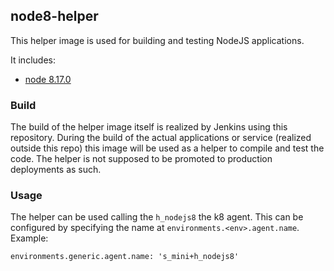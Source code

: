 ## node8-helper
This helper image is used for building and testing NodeJS applications.

It includes:
- [node 8.17.0](https://nodejs.org)

### Build
The build of the helper image itself is realized by Jenkins using this repository. During the build of the actual applications or service (realized outside this repo) this image will be used as a helper to compile and test the code. The helper is not supposed to be promoted to production deployments as such.

### Usage
The helper can be used calling the ```h_nodejs8``` the k8 agent. This can be configured by specifying the name at ```environments.<env>.agent.name```. Example:
```
environments.generic.agent.name: 's_mini+h_nodejs8'
```
